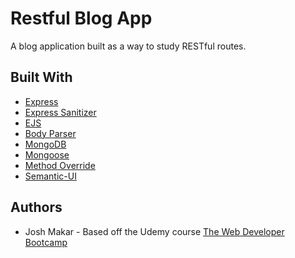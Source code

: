 # Restful Blog App

A blog application built as a way to study RESTful routes.

## Built With

* [Express](https://www.npmjs.com/package/express)
* [Express Sanitizer](https://www.npmjs.com/package/express-sanitizer)
* [EJS](https://www.npmjs.com/package/ejs)
* [Body Parser](https://www.npmjs.com/package/body-parser)
* [MongoDB](https://www.mongodb.com/)
* [Mongoose](https://www.npmjs.com/package/mongoose)
* [Method Override](https://www.npmjs.com/package/method-override)
* [Semantic-UI](https://semantic-ui.com/)

## Authors

* Josh Makar - Based off the Udemy course [The Web Developer Bootcamp](https://www.udemy.com/the-web-developer-bootcamp)